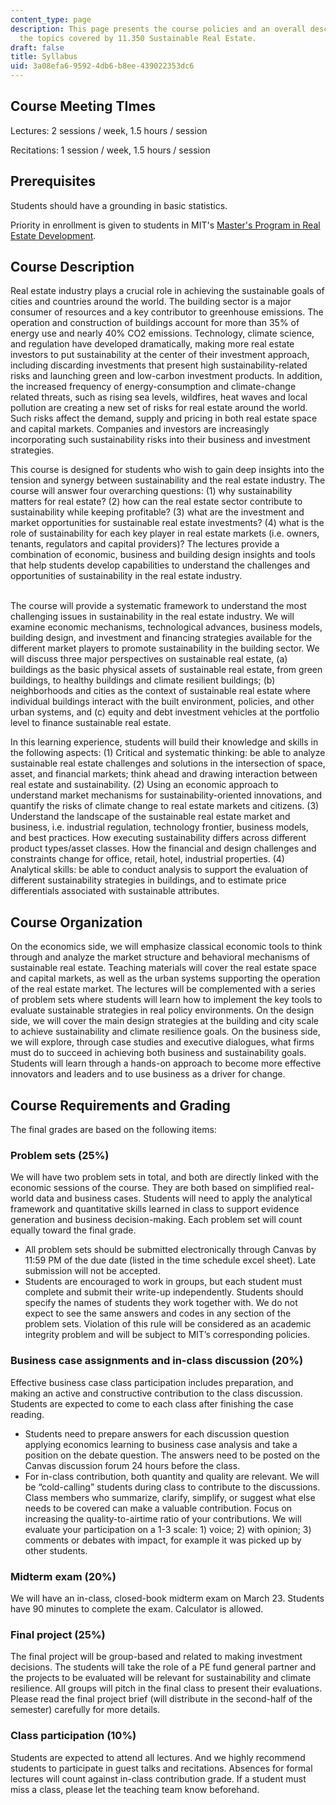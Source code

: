 ```yaml
---
content_type: page
description: This page presents the course policies and an overall description of
  the topics covered by 11.350 Sustainable Real Estate.
draft: false
title: Syllabus
uid: 3a08efa6-9592-4db6-b8ee-439022353dc6
---
```

## Course Meeting TImes

Lectures: 2 sessions / week, 1.5 hours / session

Recitations: 1 session / week, 1.5 hours / session

## Prerequisites

Students should have a grounding in basic statistics. 

Priority in enrollment is given to students in MIT's [Master's Program in Real Estate Development](https://cre.mit.edu/education/masters-program/).

## Course Description 

Real estate industry plays a crucial role in achieving the sustainable goals of cities and countries around the world. The building sector is a major consumer of resources and a key contributor to greenhouse emissions. The operation and construction of buildings account for more than 35% of energy use and nearly 40% CO2 emissions. Technology, climate science, and regulation have developed dramatically, making more real estate investors to put sustainability at the center of their investment approach, including discarding investments that present high sustainability-related risks and launching green and low-carbon investment products. In addition, the increased frequency of energy-consumption and climate-change related threats, such as rising sea levels, wildfires, heat waves and local pollution are creating a new set of risks for real estate around the world. Such risks affect the demand, supply and pricing in both real estate space and capital markets. Companies and investors are increasingly incorporating such sustainability risks into their business and investment strategies. 

This course is designed for students who wish to gain deep insights into the tension and synergy between sustainability and the real estate industry. The course will answer four overarching questions: (1) why sustainability matters for real estate? (2) how can the real estate sector contribute to sustainability while keeping profitable? (3) what are the investment and market opportunities for sustainable real estate investments? (4) what is the role of sustainability for each key player in real estate markets (i.e. owners, tenants, regulators and capital providers)? The lectures provide a combination of economic, business and building design insights and tools that help students develop capabilities to understand the challenges and opportunities of sustainability in the real estate industry.              
 

The course will provide a systematic framework to understand the most challenging issues in sustainability in the real estate industry. We will examine economic mechanisms, technological advances, business models, building design, and investment and financing strategies available for the different market players to promote sustainability in the building sector. We will discuss three major perspectives on sustainable real estate, (a) buildings as the basic physical assets of sustainable real estate, from green buildings, to healthy buildings and climate resilient buildings; (b) neighborhoods and cities as the context of sustainable real estate where individual buildings interact with the built environment, policies, and other urban systems, and (c) equity and debt investment vehicles at the portfolio level to finance sustainable real estate. 

In this learning experience, students will build their knowledge and skills in the following aspects: (1) Critical and systematic thinking: be able to analyze sustainable real estate challenges and solutions in the intersection of space, asset, and financial markets; think ahead and drawing interaction between real estate and sustainability. (2) Using an economic approach to understand market mechanisms for sustainability-oriented innovations, and quantify the risks of climate change to real estate markets and citizens. (3) Understand the landscape of the sustainable real estate market and business, i.e. industrial regulation, technology frontier, business models, and best practices. How executing sustainability differs across different product types/asset classes. How the financial and design challenges and constraints change for office, retail, hotel, industrial properties. (4) Analytical skills: be able to conduct analysis to support the evaluation of different sustainability strategies in buildings, and to estimate price differentials associated with sustainable attributes. 

## Course Organization 

On the economics side, we will emphasize classical economic tools to think through and analyze the market structure and behavioral mechanisms of sustainable real estate. Teaching materials will cover the real estate space and capital markets, as well as the urban systems supporting the operation of the real estate market. The lectures will be complemented with a series of problem sets where students will learn how to implement the key tools to evaluate sustainable strategies in real policy environments. On the design side, we will cover the main design strategies at the building and city scale to achieve sustainability and climate resilience goals. On the business side, we will explore, through case studies and executive dialogues, what firms must do to succeed in achieving both business and sustainability goals. Students will learn through a hands-on approach to become more effective innovators and leaders and to use business as a driver for change. 

## Course Requirements and Grading 

The final grades are based on the following items: 

### Problem sets (25%)

We will have two problem sets in total, and both are directly linked with the economic sessions of the course. They are both based on simplified real-world data and business cases. Students will need to apply the analytical framework and quantitative skills learned in class to support evidence generation and business decision-making. Each problem set will count equally toward the final grade. 

- All problem sets should be submitted electronically through Canvas by 11:59 PM of the due date (listed in the time schedule excel sheet). Late submission will not be accepted. 
- Students are encouraged to work in groups, but each student must complete and submit their write-up independently. Students should specify the names of students they work together with. We do not expect to see the same answers and codes in any section of the problem sets. Violation of this rule will be considered as an academic integrity problem and will be subject to MIT’s corresponding policies. 

### Business case assignments and in-class discussion (20%)

Effective business case class participation includes preparation, and making an active and constructive contribution to the class discussion. Students are expected to come to each class after finishing the case reading.

- Students need to prepare answers for each discussion question applying economics learning to business case analysis and take a position on the debate question. The answers need to be posted on the Canvas discussion forum 24 hours before the class. 
- For in-class contribution, both quantity and quality are relevant. We will be “cold-calling” students during class to contribute to the discussions. Class members who summarize, clarify, simplify, or suggest what else needs to be covered can make a valuable contribution. Focus on increasing the quality-to-airtime ratio of your contributions. We will evaluate your participation on a 1-3 scale: 1) voice; 2) with opinion; 3) comments or debates with impact, for example it was picked up by other students.

### Midterm exam (20%)

We will have an in-class, closed-book midterm exam on March 23. Students have 90 minutes to complete the exam. Calculator is allowed. 

### Final project (25%)

The final project will be group-based and related to making investment decisions. The students will take the role of a PE fund general partner and the projects to be evaluated will be relevant for sustainability and climate resilience. All groups will pitch in the final class to present their evaluations. Please read the final project brief (will distribute in the second-half of the semester) carefully for more details. 

### Class participation (10%)

Students are expected to attend all lectures. And we highly recommend students to participate in guest talks and recitations. Absences for formal lectures will count against in-class contribution grade. If a student must miss a class, please let the teaching team know beforehand.